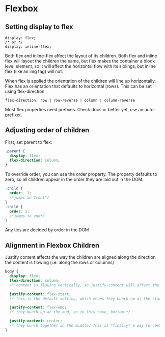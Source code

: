 # Flexbox

## Setting display to flex
```
display: flex;
/* or */
display: inline-flex;
```
Both flex and inline-flex affect the layout of its children. Both flex and inline flex will layout the children the same, but flex makes the container a block level element, so it will affect the horizontal flow with its siblings, but inline flex (like an img tag) will not.

When flex is applied the orientation of the children will line up horizontally. Flex has an orientation that defaults to horizontal (rows). This can be set using flex-direction

```
flex-direction: row | row-reverse | column | column-reverse
```
Most flex properties need prefixes. Check docs or better yet, use an auto-prefixer.  

## Adjusting order of children
First, set parent to flex:
```css
.parent {
  display: flex;
  flex-direction: column;
}
```
To override order, you can use the order property. The property defaults to zero, so all children appear in the order they are laid out in the DOM.
```css
.child {
  order: -1;
  /*jumps in front*/
}
.child {
  order: 1;
  /*jumps to end*/
}
```
Any ties are decided by order in the DOM

## Alignment in Flexbox Children

Justify content affects the way the children are aligned along the direction the content is flowing (i.e. along the rows or columns)
```css
body {
  display: flex;
  flex-direction: column;
  /* content is flowing vertically, so justify-content will affect the vertical spacing without affecting the size of the children */

  justify-content: flex-start;
  /* this is the default setting, which means they bunch up at the start */

  justify-content: flex-end;
  /* they bunch up at the end, so in this case, bottom */

  justify-content: center;
  /* they bunch together in the middle. This is *finally* a way to center one thing vertically in CSS!!!! */
}
```
